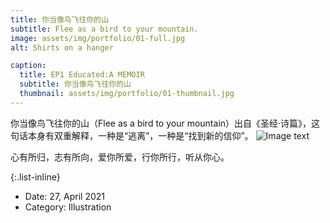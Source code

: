```yaml
---
title: 你当像鸟飞往你的山
subtitle: Flee as a bird to your mountain.
image: assets/img/portfolio/01-full.jpg
alt: Shirts on a hanger

caption:
  title: EP1 Educated:A MEMOIR
  subtitle: 你当像鸟飞往你的山
  thumbnail: assets/img/portfolio/01-thumbnail.jpg
---
```


 你当像鸟飞往你的山（Flee as a bird to your mountain）出自《圣经·诗篇》，这句话本身有双重解释，一种是“逃离”，一种是“找到新的信仰”。
![Image text](https://github.com/Flying-Birds/Flying-Birds.github.io/tree/master/assets/img/portfolio/01-full.jpg)


心有所归，志有所向，爱你所爱，行你所行，听从你心。

{:.list-inline}
- Date: 27, April 2021
- Category: Illustration

